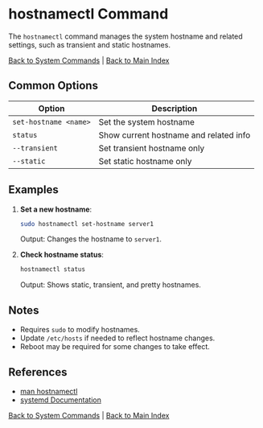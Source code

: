 # hostnamectl Command

The `hostnamectl` command manages the system hostname and related settings, such as transient and static hostnames.

[Back to System Commands](../system.md) | [Back to Main Index](../../README.md)

## Common Options

| Option | Description |
|--------|-------------|
| `set-hostname <name>` | Set the system hostname |
| `status` | Show current hostname and related info |
| `--transient` | Set transient hostname only |
| `--static` | Set static hostname only |

## Examples

1. **Set a new hostname**:
   ```bash
   sudo hostnamectl set-hostname server1
   ```
   Output: Changes the hostname to `server1`.

2. **Check hostname status**:
   ```bash
   hostnamectl status
   ```
   Output: Shows static, transient, and pretty hostnames.

## Notes
- Requires `sudo` to modify hostnames.
- Update `/etc/hosts` if needed to reflect hostname changes.
- Reboot may be required for some changes to take effect.

## References
- [man hostnamectl](https://man7.org/linux/man-pages/man1/hostnamectl.1.html)
- [systemd Documentation](https://www.freedesktop.org/wiki/Software/systemd/)

[Back to System Commands](../system.md) | [Back to Main Index](../../README.md)